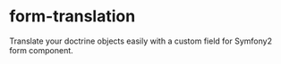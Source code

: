 form-translation
================

Translate your doctrine objects easily with a custom field for Symfony2 form component.
